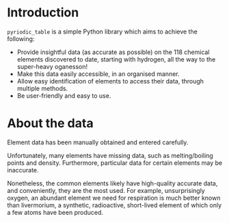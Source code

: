 # Introduction

`pyriodic_table` is a simple Python library which aims to achieve the following:

- Provide insightful data (as accurate as possible) on the 118 chemical elements discovered to date,
starting with hydrogen, all the way to the super-heavy oganesson!
- Make this data easily accessible, in an organised manner.
- Allow easy identification of elements to access their data, through multiple methods.
- Be user-friendly and easy to use.

# About the data

Element data has been manually obtained and entered carefully.

Unfortunately, many elements have missing data, such as melting/boiling points and density.
Furthermore, particular data for certain elements may be inaccurate.

Nonetheless, the common elements likely have high-quality accurate data, and conveniently, they are the
most used. For example, unsurprisingly oxygen, an abundant element we need for respiration
is much better known than livermorium, a synthetic, radioactive, short-lived element of which
only a few atoms have been produced.